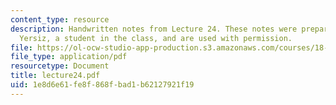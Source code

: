 ```yaml
---
content_type: resource
description: Handwritten notes from Lecture 24. These notes were prepared by Melike
  Yersiz, a student in the class, and are used with permission.
file: https://ol-ocw-studio-app-production.s3.amazonaws.com/courses/18-075-advanced-calculus-for-engineers-fall-2004/1e8d6e61fe8f868fbad1b62127921f19_lecture24.pdf
file_type: application/pdf
resourcetype: Document
title: lecture24.pdf
uid: 1e8d6e61-fe8f-868f-bad1-b62127921f19
---
```

